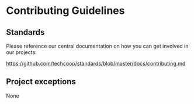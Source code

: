 # Contributing Guidelines

## Standards
Please reference our central documentation on how you can get involved in our projects:

https://github.com/techcoop/standards/blob/master/docs/contributing.md

## Project exceptions
None
